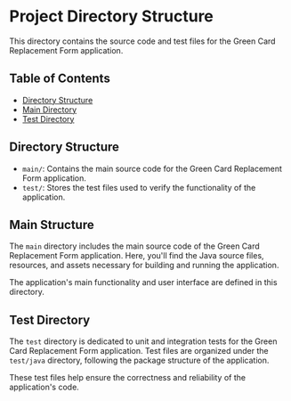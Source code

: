 # Project Directory Structure
This directory contains the source code and test files for the Green Card Replacement Form application.

## Table of Contents
- [Directory Structure](#directory-structure)
- [Main Directory](#main-directory)
- [Test Directory](#test-directory)

## Directory Structure
- `main/`: Contains the main source code for the Green Card Replacement Form application.
- `test/`: Stores the test files used to verify the functionality of the application.

## Main Structure
The `main` directory includes the main source code of the Green Card Replacement Form application. Here, you'll find  the Java source files, resources, and assets necessary for building and running the application.

The application's main functionality and user interface are defined in this directory.

## Test Directory
The `test` directory is dedicated to unit and integration tests for the Green Card Replacement Form application. Test files are organized under the `test/java` directory, following the package structure of the application.

These test files help ensure the correctness and reliability of the application's code.
